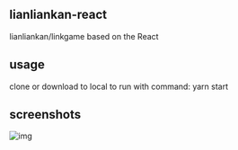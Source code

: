 ## lianliankan-react

lianliankan/linkgame based on the React

## usage

clone or download to local to run with command: yarn start

## screenshots

![img](src='https://github.com/sysun8340/lianliankan-react/blob/master/lianliankan.gif')
